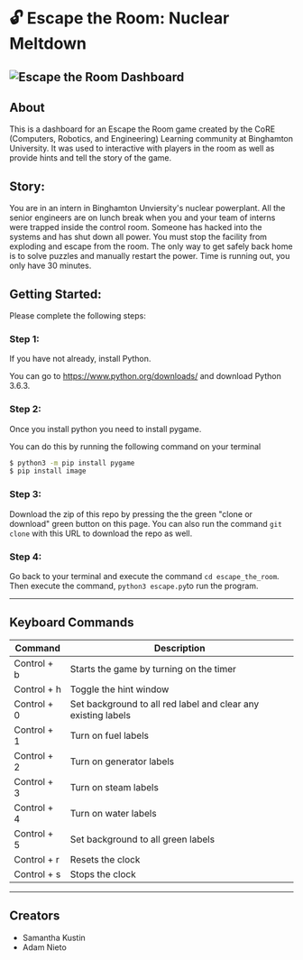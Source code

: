 # :unlock: Escape the Room: Nuclear Meltdown
![Escape the Room Dashboard](https://github.com/samkustin/escape_the_room/blob/master/nuclear_screenshot.png)
---
## About
This is a dashboard for an Escape the Room game created by the CoRE 
(Computers, Robotics, and Engineering) Learning community at Binghamton 
University. It was used to interactive with players in the room as well as 
provide hints and tell the story of the game.

## Story: 
You are in an intern in Binghamton Unviersity's nuclear powerplant. 
All the senior engineers are on lunch break when you and your team of interns
were trapped inside the control room. Someone has hacked into the systems and 
has shut down all power. You must stop the facility from exploding and escape 
from the room. The only way to get safely back home is to solve puzzles and 
manually restart the power. Time is running out, you only have 30 minutes.

## Getting Started:
Please complete the following steps:

### Step 1: 
If you have not already, install Python. 

You can go to https://www.python.org/downloads/ and download Python 3.6.3. 

### Step 2: 
Once you install python you need to install pygame. 

You can do this by running the following command on your terminal

```bash
$ python3 -m pip install pygame
$ pip install image
```

### Step 3: 
Download the zip of this repo by pressing the the green "clone or download" green button on this page. 
You can also run the command `git clone` with this URL to download the repo as well.

### Step 4: 
Go back to your terminal and execute the command `cd escape_the_room`. 
Then execute the command, `python3 escape.py`to run the program.
  
---
## Keyboard Commands
| Command | Description |
| --- | --- |
| Control + b | Starts the game by turning on the timer |
| Control + h | Toggle the hint window |
| Control + 0 | Set background to all red label and clear any existing labels |
| Control + 1 | Turn on fuel labels |
| Control + 2 | Turn on generator labels |
| Control + 3 | Turn on steam labels |
| Control + 4 | Turn on water labels |
| Control + 5 | Set background to all green labels |
| Control + r | Resets the clock|
| Control + s | Stops the clock |

---
## Creators
* Samantha Kustin
* Adam Nieto
